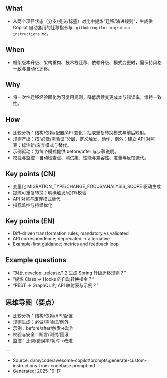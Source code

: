 ## What
- 从两个项目状态（分支/提交/标签）对比中提炼“迁移/演进规则”，生成供 Copilot 自动套用的迁移指令与 `.github/copilot-migration-instructions.md`。

## When
- 框架版本升级、架构重构、技术栈迁移、依赖升级、模式变更时，需保持风格一致与自动化迁移。

## Why
- 将一次性迁移经验固化为可复用规则，降低后续变更成本与错误率，维持一致性。

## How
- 比较分析：结构/依赖/配置/API 变化；抽取重复转换模式与前后映射。
- 规则产出：按“必做/需验证”分层，定义触发、动作、例外；建立 API 对照表；标注新/废弃模式与替代。
- 示例驱动：为每个模式提供 before/after 与步骤说明。
- 校验与监控：自动检查点、测试集、性能与兼容性、度量与反馈迭代。

## Key points (CN)
- 变量化 MIGRATION_TYPE/CHANGE_FOCUS/ANALYSIS_SCOPE 驱动生成
- 提炼可重复转换；明确触发/动作/校验
- API 对照与废弃模式替代
- 指标监控与持续优化

## Key points (EN)
- Diff-driven transformation rules; mandatory vs validated
- API correspondence; deprecated → alternative
- Example-first guidance; metrics and feedback loop

## Example questions
- “对比 develop…release/1.2 生成 Spring 升级迁移规则？”
- “提炼 Class → Hooks 的自动转换指令？”
- “REST → GraphQL 的 API 映射表与示例？”

## 思维导图（要点）
- 比较分析：结构/依赖/API/配置
- 规则生成：必做/需验证/例外
- 示例：before/after/触发→动作
- 校验与安全：断言/测试/回滚
- 监控：比例/错误率/耗时→改进

—
- Source: d:\mycode\awesome-copilot\prompts\generate-custom-instructions-from-codebase.prompt.md
- Generated: 2025-10-17
